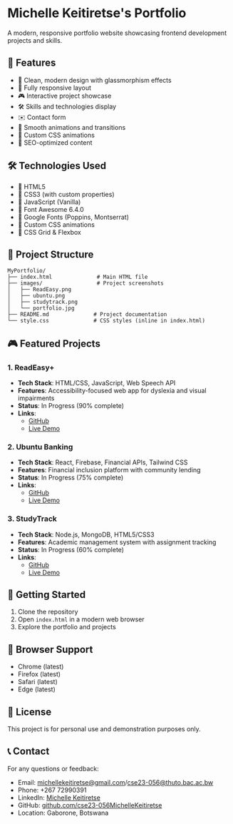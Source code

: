# Michelle Keitiretse's Portfolio

A modern, responsive portfolio website showcasing frontend development projects and skills.

## 🌟 Features

- 🎨 Clean, modern design with glassmorphism effects
- 📱 Fully responsive layout
- 🎮 Interactive project showcase
- 🛠️ Skills and technologies display
- ✉️ Contact form
- 🎯 Smooth animations and transitions
- 🎨 Custom CSS animations
- 🎯 SEO-optimized content

## 🛠️ Technologies Used

- 📝 HTML5
- 🎨 CSS3 (with custom properties)
- 🔄 JavaScript (Vanilla)
- 🎨 Font Awesome 6.4.0
- 📱 Google Fonts (Poppins, Montserrat)
- 🎨 Custom CSS animations
- 🎨 CSS Grid & Flexbox

## 📁 Project Structure

```
MyPortfolio/
├── index.html              # Main HTML file
├── images/                 # Project screenshots
│   ├── ReadEasy.png
│   ├── ubuntu.png
│   ├── studytrack.png
│   └── portfolio.jpg
├── README.md              # Project documentation
└── style.css              # CSS styles (inline in index.html)
```

## 🎮 Featured Projects

### 1. ReadEasy+
- **Tech Stack**: HTML/CSS, JavaScript, Web Speech API
- **Features**: Accessibility-focused web app for dyslexia and visual impairments
- **Status**: In Progress (90% complete)
- **Links**: 
  - [GitHub](https://github.com/LoneMoloi/ReadEasy-)
  - [Live Demo](https://lonemoloi.github.io/ReadEasy-/)

### 2. Ubuntu Banking
- **Tech Stack**: React, Firebase, Financial APIs, Tailwind CSS
- **Features**: Financial inclusion platform with community lending
- **Status**: In Progress (75% complete)
- **Links**: 
  - [GitHub](https://cse23-056michellekeitiretse.github.io/ubuntu-stokvel-connect/)
  - [Live Demo](https://ubuntu-stokvel-connect.lovable.app)

### 3. StudyTrack
- **Tech Stack**: Node.js, MongoDB, HTML5/CSS3
- **Features**: Academic management system with assignment tracking
- **Status**: In Progress (60% complete)
- **Links**: 
  - [GitHub](#)
  - [Live Demo](#)

## 🚀 Getting Started

1. Clone the repository
2. Open `index.html` in a modern web browser
3. Explore the portfolio and projects

## 📱 Browser Support

- Chrome (latest)
- Firefox (latest)
- Safari (latest)
- Edge (latest)

## 📝 License

This project is for personal use and demonstration purposes only.

## 📞 Contact

For any questions or feedback:
- Email: michellekeitiretse@gmail.com/cse23-056@thuto.bac.ac.bw
- Phone: +267 72990391
- LinkedIn: [Michelle Keitiretse](https://www.linkedin.com/in/michelle-keitiretse-88161531a/)
- GitHub: [github.com/cse23-056MichelleKeitiretse](https://github.com/cse23-056MichelleKeitiretse)
- Location: Gaborone, Botswana
